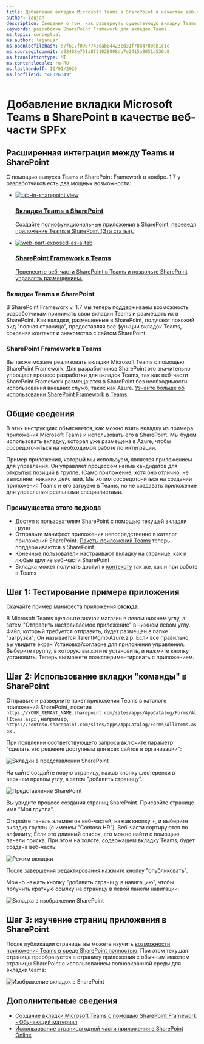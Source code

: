 ```yaml
---
title: Добавление вкладки Microsoft Teams в SharePoint в качестве веб-части SPFx
author: laujan
description: Сведения о том, как развернуть существующую вкладку Teams в SharePoint в качестве веб-части SharePoint Framework.
keywords: разработка SharePoint Framework для вкладок Teams
ms.topic: conceptual
ms.author: lajanuar
ms.openlocfilehash: d7f617f0967743eab84423cd31f78d4700db1c1c
ms.sourcegitcommit: e92408e751a8f51028908ab7e2415a8051a536c0
ms.translationtype: MT
ms.contentlocale: ru-RU
ms.lasthandoff: 10/01/2020
ms.locfileid: "48326349"
---
```

# <a name="adding-a-microsoft-teams-tab-in-sharepoint-as-an-spfx-web-part"></a>Добавление вкладки Microsoft Teams в SharePoint в качестве веб-части SPFx

## <a name="rich-integration-between-teams-and-sharepoint"></a>Расширенная интеграция между Teams и SharePoint

С помощью выпуска Teams и SharePoint Framework в ноябре. 1,7 у разработчиков есть два мощных возможности:

<ul  class="panelContent cardsC">
<li>
    <a href="#introduction">
        <div class="cardSize">
            <div class="cardPadding">
                <div class="card">
                    <div class="cardImageOuter">
                        <div class="cardImage bgdAccent1">
                            <img src="~/assets/images/tabs/tabs-in-sharepoint/image084.png" alt="tab-in-sharepoint view"/>
                        </div>
                    </div>
                    <div class="cardText">
                        <h3>Вкладки Teams в SharePoint</h3>
                        <p>Создайте полнофункциональные приложения в SharePoint, переведя приложение Teams в SharePoint (Эта статья).</p>
                    </div>
                </div>
            </div>
        </div>
    </a>
</li>
<li>
    <a href="https://docs.microsoft.com/sharepoint/dev/spfx/web-parts/get-started/using-web-part-as-ms-teams-tab">
        <div class="cardSize">
            <div class="cardPadding">
                <div class="card">
                    <div class="cardImageOuter">
                        <div class="cardImage bgdAccent1">
                            <img src="~/assets/images/tabs/tabs-in-sharepoint/SharePoint-web-part-exposed-as-a-Tab-in-Microsoft-Teams.png" alt="web-part-exposed-as-a-tab" />
                        </div>
                    </div>
                    <div class="cardText">
                        <h3>SharePoint Framework в Teams</h3>
                        <p>Перенесите веб-части SharePoint в Teams и позвольте SharePoint управлять размещением.</p>
                    </div>
                </div>
            </div>
        </div>
    </a>
</li>
</ul>

### <a name="teams-tabs-in-sharepoint"></a>Вкладки Teams в SharePoint

В SharePoint Framework v. 1.7 мы теперь поддерживаем возможность разработчикам принимать свои вкладки Teams и размещать их в SharePoint. Как вкладки, размещенные в SharePoint, получают похожий вид "полная страница", предоставляя все функции вкладок Teams, сохраняя контекст и знакомство с сайтом SharePoint.

### <a name="sharepoint-framework-in-teams"></a>SharePoint Framework в Teams

Вы также можете реализовать вкладки Microsoft Teams с помощью SharePoint Framework. Для разработчиков SharePoint это значительно упрощает процесс разработки для вкладок Teams, так как веб-части SharePoint Framework размещаются в SharePoint без необходимости использования внешних служб, таких как Azure. [Узнайте больше об использовании SharePoint Framework в Teams.](/sharepoint/dev/spfx/web-parts/get-started/using-web-part-as-ms-teams-tab)

## <a name="introduction"></a>Общие сведения

В этих инструкциях объясняется, как можно взять вкладку из примера приложения Microsoft Teams и использовать его в SharePoint. Мы будем использовать вкладку, которая уже размещена в Azure, чтобы сосредоточиться на необходимой работе по интеграции.

Пример приложения, который мы используем, является приложением для управления. Он управляет процессом найма кандидатов для открытых позиций в группе. (Само приложение, хотя оно отлично, не выполняет никаких действий. Мы хотим сосредоточиться на создании приложения Teams и его загрузке в Teams, но не создавать приложение для управления реальными специалистами.

### <a name="benefits-of-this-approach"></a>Преимущества этого подхода

- Доступ к пользователям SharePoint с помощью текущей вкладки групп
- Отправьте манифест приложения непосредственно в каталог приложений SharePoint. [Пакеты приложений Teams](~/concepts/build-and-test/apps-package.md) теперь поддерживаются в SharePoint
- Конечные пользователи настраивают вкладку на странице, как и любые другие веб-части SharePoint
- Вкладка может получать доступ к [контексту](~/tabs/how-to/access-teams-context.md) так же, как и при работе в Teams

## <a name="step-1-testing-the-sample-app"></a>Шаг 1: Тестирование примера приложения

Скачайте пример манифеста приложения [**отсюда**](https://github.com/MicrosoftDocs/msteams-docs/raw/master/msteams-platform/assets/downloads/TalentMgmt-Azure.zip).

В Microsoft Teams щелкните значок магазин в левом нижнем углу, а затем "Отправить настраиваемое приложение" в нижнем левом углу. Файл, который требуется отправить, будет размещен в папке "загрузки"; Он называется TalentMgmt-Azure.zip. Если все правильно, вы увидите экран Установка/согласие для приложения управления. Выберите группу, в которую вы хотите установить, и нажмите кнопку установить. Теперь вы можете поэкспериментировать с приложением.

## <a name="step-2-using-the-teams-tab-in-sharepoint"></a>Шаг 2: Использование вкладки "команды" в SharePoint

Отправьте и разверните пакет приложения Teams в каталоге приложений SharePoint, посетив `https://YOUR_TENANT_NAME.sharepoint.com/sites/apps/AppCatalog/Forms/AllItems.aspx` , например, `https://contoso.sharepoint.com/sites/apps/AppCatalog/Forms/AllItems.aspx` .

При появлении соответствующего запроса включите параметр "сделать это решение доступным для всех сайтов в организации":

![Вкладки в представлении SharePoint](~/assets/images/tabs/tabs-in-sharepoint/image065.png)

На сайте создайте новую страницу, нажав кнопку шестеренки в верхнем правом углу, а затем "добавить страницу".

![Представление SharePoint](~/assets/images/tabs/tabs-in-sharepoint/image066.png)

Вы увидите процесс создания страниц SharePoint. Присвойте странице имя "Моя группа".

Откройте панель элементов веб-частей, нажав кнопку +, и выберите вкладку группы (с именем "Contoso HR"). Веб-части сортируются по алфавиту; Если это длинный список, его можно найти с помощью панели поиска. При этом на холсте, содержащем вкладку Teams, будет создана веб-часть:

![Режим вкладки](~/assets/images/tabs/tabs-in-sharepoint/image071.png)

После завершения редактирования нажмите кнопку "опубликовать".

Можно нажать кнопку "добавить страницу в навигацию", чтобы получить краткую ссылку на страницу в левой панели навигации:

![Вкладка в изображении SharePoint](~/assets/images/tabs/tabs-in-sharepoint/image073.png)

## <a name="step-3-explore-app-pages-in-sharepoint"></a>Шаг 3: изучение страниц приложения в SharePoint

После публикации страницы вы можете изучить [возможности приложения Teams в среде SharePoint полностью](/sharepoint/dev/spfx/web-parts/single-part-app-pages). При этом текущая страница преобразуется в страницу приложения с обычным макетом страницы SharePoint с использованием полноэкранной среды для вкладки teams:

![Изображение вкладок в SharePoint](~/assets/images/tabs/tabs-in-sharepoint/image085.png)

## <a name="more-information"></a>Дополнительные сведения

- [Создание вкладки Microsoft Teams с помощью SharePoint Framework - Обучающий материал](/sharepoint/dev/spfx/web-parts/get-started/using-web-part-as-ms-teams-tab)
- [Использование страницы одной части приложения в SharePoint Online](/sharepoint/dev/spfx/web-parts/single-part-app-pages)
